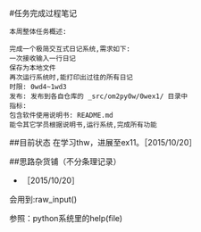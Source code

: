 #任务完成过程笔记
```
本周整体任务概述:

完成一个极简交互式日记系统,需求如下:
一次接收输入一行日记
保存为本地文件
再次运行系统时,能打印出过往的所有日记
时限: 0wd4~1wd3
发布: 发布到各自仓库的 _src/om2py0w/0wex1/ 目录中
指标:
包含软件使用说明书: README.md
能令其它学员根据说明书,运行系统,完成所有功能

```
##目前状态
在学习thw，进展至ex11。［2015/10/20］

##思路杂货铺（不分条理记录）
- ［2015/10/20］

会用到:raw_input()

参照：python系统里的help(file)